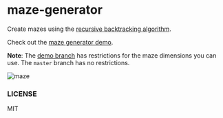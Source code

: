 # maze-generator
Create mazes using the [recursive backtracking algorithm](https://en.wikipedia.org/wiki/Maze_generation_algorithm#Recursive_backtracker).

Check out the [maze generator demo](https://keesiemeijer.github.io/maze-generator/).

**Note**: The [demo branch](https://github.com/keesiemeijer/maze-generator/tree/maze-demo) has restrictions for the maze dimensions you can use. The `master` branch has no restrictions.

![maze](https://user-images.githubusercontent.com/1436618/31435714-dc56ce68-ae80-11e7-9978-b9ebc0b49967.png)

### LICENSE

MIT
